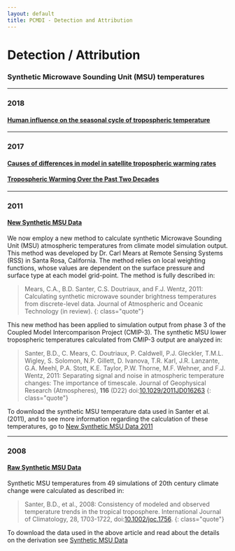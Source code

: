 ```yaml
---
layout: default
title: PCMDI - Detection and Attribution
---
```


# Detection / Attribution
### Synthetic Microwave Sounding Unit (MSU) temperatures

---

### 2018
#### [Human influence on the seasonal cycle of tropospheric temperature][msu2018]

---

### 2017
#### [Causes of differences in model in satellite tropospheric warming rates][NG2017]
#### [Tropospheric Warming Over the Past Two Decades][msu2017]


---

### 2011
#### [New Synthetic MSU Data][msu2011]

We now employ a new method to calculate synthetic Microwave Sounding Unit (MSU) atmospheric temperatures from climate model simulation output. This method was developed by Dr. Carl Mears at Remote Sensing Systems (RSS) in Santa Rosa, California. The method relies on local weighting functions, whose values are dependent on the surface pressure and surface type at each model grid-point. The method is fully described in:

> Mears, C.A., B.D. Santer, C.S. Doutriaux, and F.J. Wentz, 2011: Calculating synthetic microwave sounder brightness temperatures from discrete-level data. Journal of Atmospheric and Oceanic Technology (in review).
{: class="quote"}

This new method has been applied to simulation output from phase 3 of the Coupled Model Intercomparison Project (CMIP-3). The synthetic MSU lower tropospheric temperatures calculated from CMIP-3 output are analyzed in:

> Santer, B.D., C. Mears, C. Doutriaux, P. Caldwell, P.J. Gleckler, T.M.L. Wigley, S. Solomon, N.P. Gillett, D. Ivanova, T.R. Karl, J.R. Lanzante, G.A. Meehl, P.A. Stott, K.E. Taylor, P.W. Thorne, M.F. Wehner, and F.J. Wentz, 2011: Separating signal and noise in atmospheric temperature changes: The importance of timescale. Journal of Geophysical Research (Atmospheres), <b>116</b> (D22) doi:[10.1029/2011JD016263][DOI2011]
{: class="quote"}

To download the synthetic MSU temperature data used in Santer et al. (2011), and to see more information regarding the calculation of these temperatures, go to [New Synthetic MSU Data 2011][msu2011]

---

### 2008
#### [Raw Synthetic MSU Data][msu2008] 

Synthetic MSU temperatures from 49 simulations of 20th century climate change were calculated as described in:

> Santer, B.D., et al., 2008: Consistency of modeled and observed temperature trends in the tropical troposphere. International Journal of Climatology, 28, 1703-1722, doi:[10.1002/joc.1756][DOI2008].
{: class="quote"}

To download the data used in the above article and read about the details on the derivation see 
[Synthetic MSU Data][msu2008]

[DOI2008]: http://dx.doi.org/doi:10.1029/2011JD016263
[DOI2011]: http://dx.doi.org/10.1002/joc.1756
[msu2008]: {{site.url}}/research/DandA/Synthetic%20Microwave%20Sounding%20Unit%20(MSU)%20temperatures/2008/index.html
[msu2011]: {{site.url}}/research/DandA/Synthetic%20Microwave%20Sounding%20Unit%20(MSU)%20temperatures/2011/index.html
[msu2017]: {{site.url}}/research/DandA/Synthetic%20Microwave%20Sounding%20Unit%20(MSU)%20temperatures/2017/Scientific_Reports/index.html
[msu2018]: {{site.url}}/research/DandA/2018/index.html
[NG2017]: {{site.url}}/research/DandA/Synthetic%20Microwave%20Sounding%20Unit%20(MSU)%20temperatures/2017/Nature_Geoscience/index.html
